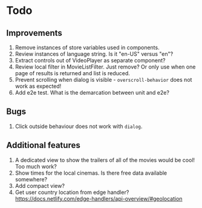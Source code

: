 # Todo

## Improvements

1. Remove instances of store variables used in components.
1. Review instances of language string. Is it "en-US" versus "en"?
1. Extract controls out of VideoPlayer as separate component?
1. Review local filter in MovieListFilter. Just remove? Or only use when one page of results is returned and list is reduced.
1. Prevent scrolling when dialog is visible - `overscroll-behavior` does not work as expected!
1. Add e2e test. What is the demarcation between unit and e2e?

## Bugs

1. Click outside behaviour does not work with `dialog`.

## Additional features

1. A dedicated view to show the trailers of all of the movies would be cool! Too much work?
1. Show times for the local cinemas. Is there free data available somewhere?
1. Add compact view?
1. Get user country location from edge handler? <https://docs.netlify.com/edge-handlers/api-overview/#geolocation>

